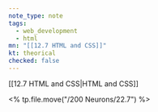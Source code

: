 ```yaml
---
note_type: note
tags:
  - web_development
  - html
mn: "[[12.7 HTML and CSS]]"
kt: theorical
checked: false
---
```

[[12.7 HTML and CSS|HTML and CSS]]

<% tp.file.move("/200 Neurons/22.7") %>

